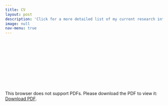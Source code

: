 ```yaml
---
title: CV
layout: post
description: 'Click for a more detailed list of my current research interests.'
image: null
nav-menu: true
---
```


<object data="assets/pdf/2024_Spring_Joshua_Jones_CV.pdf" type="application/pdf" width="100%" height="500px">
    <embed src="/pdf/2024_Spring_Joshua_Jones_CV.pdf">
        <p>This browser does not support PDFs. Please download the PDF to view it: <a href="assets/pdf/2024_Spring_Joshua_Jones_CV.pdf">Download PDF</a>.</p>
    </embed>
</object>
